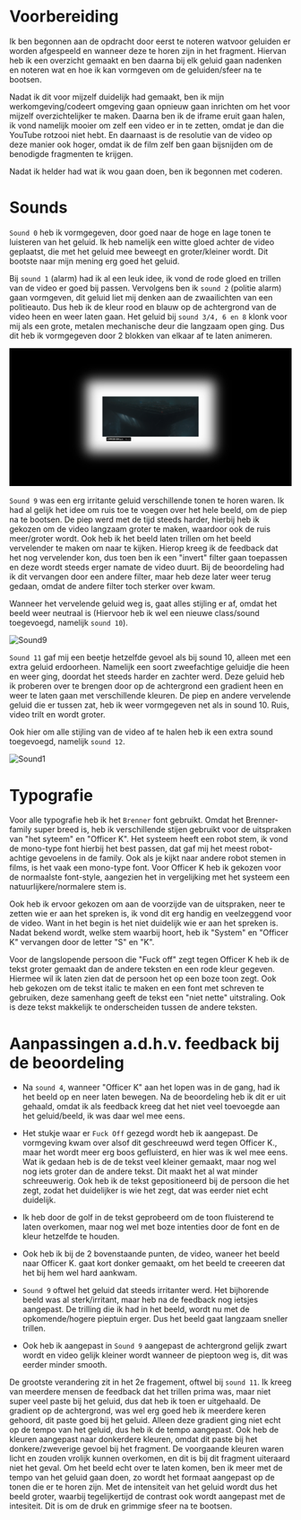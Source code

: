 # Voorbereiding

Ik ben begonnen aan de opdracht door eerst te noteren watvoor geluiden er worden afgespeeld en wanneer deze te horen zijn in het fragment. Hiervan heb ik een overzicht gemaakt en ben daarna bij elk geluid gaan nadenken en noteren wat en hoe ik kan vormgeven om de geluiden/sfeer na te bootsen.

Nadat ik dit voor mijzelf duidelijk had gemaakt, ben ik mijn werkomgeving/codeert omgeving gaan opnieuw gaan inrichten om het voor mijzelf overzichtelijker te maken. Daarna ben ik de iframe eruit gaan halen, ik vond namelijk mooier om zelf een video er in te zetten, omdat je dan die YouTube rotzooi niet hebt. En daarnaast is de resolutie van de video op deze manier ook hoger, omdat ik de film zelf ben gaan bijsnijden om de benodigde fragmenten te krijgen.

Nadat ik helder had wat ik wou gaan doen, ben ik begonnen met coderen.

# Sounds

`Sound 0` heb ik vormgegeven, door goed naar de hoge en lage tonen te luisteren van het geluid. Ik heb namelijk een witte gloed achter de video geplaatst, die met het geluid mee beweegt en groter/kleiner wordt. Dit bootste naar mijn mening erg goed het geluid.

Bij `sound 1` (alarm) had ik al een leuk idee, ik vond de rode gloed en trillen van de video er goed bij passen. Vervolgens ben ik `sound 2` (politie alarm) gaan vormgeven, dit geluid liet mij denken aan de zwaailichten van een politieauto. Dus heb ik de kleur rood en blauw op de achtergrond van de video heen en weer laten gaan. Het geluid bij `sound 3/4, 6 en 8` klonk voor mij als een grote, metalen mechanische deur die langzaam open ging. Dus dit heb ik vormgegeven door 2 blokken van elkaar af te laten animeren.

![Sound1](/images/WebTypografie-sound0.png)

`Sound 9` was een erg irritante geluid verschillende tonen te horen waren. Ik had al gelijk het idee om ruis toe te voegen over het hele beeld, om de piep na te bootsen. De piep werd met de tijd steeds harder, hierbij heb ik gekozen om de video langzaam groter te maken, waardoor ook de ruis meer/groter wordt. Ook heb ik het beeld laten trillen om het beeld vervelender te maken om naar te kijken. Hierop kreeg ik de feedback dat het nog vervelender kon, dus toen ben ik een "invert" filter gaan toepassen en deze wordt steeds erger namate de video duurt. Bij de beoordeling had ik dit vervangen door een andere filter, maar heb deze later weer terug gedaan, omdat de andere filter toch sterker over kwam.

Wanneer het vervelende geluid weg is, gaat alles stijling er af, omdat het beeld weer neutraal is (Hiervoor heb ik wel een nieuwe class/sound toegevoegd, namelijk `sound 10`).

![Sound9](/images/WebTypografie-sound9.png)

`Sound 11` gaf mij een beetje hetzelfde gevoel als bij sound 10, alleen met een extra geluid erdoorheen. Namelijk een soort zweefachtige geluidje die heen en weer ging, doordat het steeds harder en zachter werd. Deze geluid heb ik proberen over te brengen door op de achtergrond een gradient heen en weer te laten gaan met verschillende kleuren. De piep en andere vervelende geluid die er tussen zat, heb ik weer vormgegeven net als in sound 10. Ruis, video trilt en wordt groter.

Ook hier om alle stijling van de video af te halen heb ik een extra sound toegevoegd, namelijk `sound 12`.

![Sound1](/images/WebTypografie-sound11.png)


# Typografie

Voor alle typografie heb ik het `Brenner` font gebruikt. Omdat het Brenner-family super breed is, heb ik verschillende stijen gebruikt voor de uitspraken van "het syteem" en "Officer K". Het systeem heeft een robot stem, ik vond de mono-type font hierbij het best passen, dat gaf mij het meest robot-achtige gevoelens in de family. Ook als je kijkt naar andere robot stemen in films, is het vaak een mono-type font. Voor Officer K heb ik gekozen voor de normaalste font-style, aangezien het in vergelijking met het systeem een natuurlijkere/normalere stem is.

Ook heb ik ervoor gekozen om aan de voorzijde van de uitspraken, neer te zetten wie er aan het spreken is, ik vond dit erg handig en veelzeggend voor de video. Want in het begin is het niet duidelijk wie er aan het spreken is. Nadat bekend wordt, welke stem waarbij hoort, heb ik "System" en "Officer K" vervangen door de letter "S" en "K".

Voor de langslopende persoon die "Fuck off" zegt tegen Officer K heb ik de tekst groter gemaakt dan de andere teksten en een rode kleur gegeven. Hiermee wil ik laten zien dat de persoon het op een boze toon zegt. Ook heb gekozen om de tekst italic te maken en een font met schreven te gebruiken, deze samenhang geeft de tekst een "niet nette" uitstraling. Ook is deze tekst makkelijk te onderscheiden tussen de andere teksten.


# Aanpassingen a.d.h.v. feedback bij de beoordeling

- Na `sound 4`, wanneer "Officer K" aan het lopen was in de gang, had ik het beeld op en neer laten bewegen. Na de beoordeling heb ik dit er uit gehaald, omdat ik als feedback kreeg dat het niet veel toevoegde aan het geluid/beeld, ik was daar wel mee eens.

- Het stukje waar er `Fuck Off` gezegd wordt heb ik aangepast. De vormgeving kwam over alsof dit geschreeuwd werd tegen Officer K., maar het wordt meer erg boos gefluisterd, en hier was ik wel mee eens. Wat ik gedaan heb is de de tekst veel kleiner gemaakt, maar nog wel nog iets groter dan de andere tekst. Dit maakt het al wat minder schreeuwerig. Ook heb ik de tekst gepositioneerd bij de persoon die het zegt, zodat het duidelijker is wie het zegt, dat was eerder niet echt duidelijk.

- Ik heb door de golf in de tekst geprobeerd om de toon fluisterend te laten overkomen, maar nog wel met boze intenties door de font en de kleur hetzelfde te houden.

- Ook heb ik bij de 2 bovenstaande punten, de video, waneer het beeld naar Officer K. gaat kort donker gemaakt, om het beeld te creeeren dat het bij hem wel hard aankwam.

- `Sound 9` oftwel het geluid dat steeds irritanter werd. Het bijhorende beeld was al sterk/irritant, maar heb na de feedback nog ietsjes aangepast. De trilling die ik had in het beeld, wordt nu met de opkomende/hogere pieptuin erger. Dus het beeld gaat langzaam sneller trillen. 
- Ook heb ik aangepast in `Sound 9` aangepast de achtergrond gelijk zwart wordt en video gelijk kleiner wordt wanneer de pieptoon weg is, dit was eerder minder smooth.

De grootste verandering zit in het 2e fragement, oftwel bij `sound 11`. Ik kreeg van meerdere mensen de feedback dat het trillen prima was, maar niet super veel paste bij het geluid, dus dat heb ik toen er uitgehaald. De gradient op de achtergrond, was wel erg goed heb ik meerdere keren gehoord, dit paste goed bij het geluid. Alleen deze gradient ging niet echt op de tempo van het geluid, dus heb ik de tempo aangepast. Ook heb de kleuren aangepast naar donkerdere kleuren, omdat dit paste bij het donkere/zweverige gevoel bij het fragment. De voorgaande kleuren waren licht en zouden vrolijk kunnen overkomen, en dit is bij dit fragment uiteraard niet het geval. Om het beeld echt over te laten komen, ben ik meer met de tempo van het geluid gaan doen, zo wordt het formaat aangepast op de tonen die er te horen zijn. Met de intensiteit van het geluid wordt dus het beeld groter, waarbij tegelijkertijd de contrast ook wordt aangepast met de intesiteit. Dit is om de druk en grimmige sfeer na te bootsen. 


